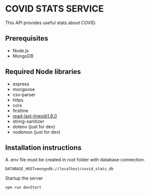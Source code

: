 # COVID STATS SERVICE

This API provides useful stats about COVID.

## Prerequisites

- Node.js
- MongoDB


## Required Node libraries
- express
- mongoose
- csv-parser
- https
- cors
- firstline
- read-last-lines@1.8.0
- string-sanitizer
- dotenv (just for dev)
- nodemon (just for dev)


## Installation instructions
A .env file must be created in root folder with database connection.
```
DATABASE_HOST=mongodb://localhost/covid_stats_db
```
Startup the server
```shell
npm run devStart
```

